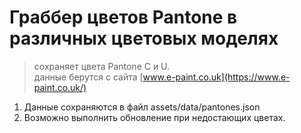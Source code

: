 # Граббер цветов Pantone в различных цветовых моделях  

>сохраняет цвета Pantone C и U.  
>данные берутся с сайта [www.e-paint.co.uk](https://www.e-paint.co.uk/)  

1. Данные сохраняются в файл assets/data/pantones.json  
2. Возможно выполнить обновление при недостающих цветах.  
